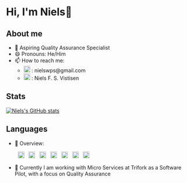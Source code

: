 # Hi, I'm Niels👋

## About me
- 🔭 Aspiring Quality Assurance Specialist
- 😄 Pronouns: He/Him
- 📫 How to reach me:
  - <img alt="GMail" width="18px" src="https://cdn.jsdelivr.net/npm/simple-icons@v3/icons/gmail.svg"/> : nielswps<span>@</span>gmail.com 
  - [<img alt="Niels Vistisen | LinkedIn" width="18px" src="https://cdn.jsdelivr.net/npm/simple-icons@v3/icons/linkedin.svg"/>][linkedin] : Niels F. S. Vistisen
## Stats
[![Niels's GitHub stats](https://github-readme-stats.vercel.app/api?username=Nielswps&count_private=true&show_icons=true&hide=stars&hide_rank=true&custom_title=GitHub%20Stats)](https://github.com/anuraghazra/github-readme-stats)

## Languages
<!-- [![Most Used Languages](https://github-readme-stats.vercel.app/api/top-langs/?username=Nielswps&langs_count=10&layout=compact&hide=vue,shell)](https://github.com/anuraghazra/github-readme-stats) -->
- 👀 Overview:

&nbsp; &nbsp; &nbsp; &nbsp;
[<img alt="Rust" width="18px" src="https://cdn.jsdelivr.net/npm/simple-icons@3.13.0/icons/rust.svg"/>](https://www.rust-lang.org/) &nbsp;
[<img alt="JavaFX" width="18px" src="https://cdn.jsdelivr.net/npm/simple-icons@v3/icons/java.svg"/>](https://openjfx.io/) &nbsp;
[<img alt="Laravel" width="18px" src="https://cdn.jsdelivr.net/npm/simple-icons@v3/icons/laravel.svg"/>](https://laravel.com/) &nbsp;
[<img alt="Git" width="18px" src="https://cdn.jsdelivr.net/npm/simple-icons@v3/icons/git.svg"/>](https://git-scm.com/) &nbsp;
[<img alt="GitHub" width="18px" src="https://cdn.jsdelivr.net/npm/simple-icons@v3/icons/github.svg"/>](https://github.com/) &nbsp;
[<img alt="Linux" width="18px" src="https://cdn.jsdelivr.net/npm/simple-icons@v3/icons/linux.svg"/>](https://www.linux.org/) &nbsp;
[<img alt="Python" width="18px" src="https://cdn.jsdelivr.net/npm/simple-icons@v3/icons/python.svg"/>](https://www.python.org/)

- 🔧 Currently I am working with Micro Services at Trifork as a Software Pilot, with a focus on Quality Assurance

[linkedin]: https://www.linkedin.com/in/niels-f-s-vistisen-04a718112/

<!--
**Nielswps/Nielswps** is a ✨ _special_ ✨ repository because its `README.md` (this file) appears on your GitHub profile.

Here are some ideas to get you started:

- 🔭 I’m currently working on ...
- 🌱 I’m currently learning ...
- 👯 I’m looking to collaborate on ...
- 🤔 I’m looking for help with ...
- 💬 Ask me about ...
- 📫 How to reach me: ...
- 😄 Pronouns: ...
- ⚡ Fun fact: ...
-->
